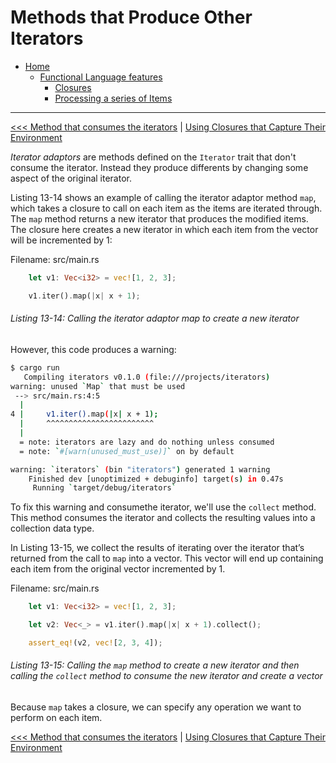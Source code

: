 # Methods that Produce Other Iterators

- [Home](../../README.md)
    - [Functional Language features](../README.md)
        - [Closures](../101-closures-anonymous-functions-that-capture-their-environment/README.md)
        - [Processing a series of Items](../102-processing-a-series-of-items-with-iterators/README.md)

----------

[<<< Method that consumes the iterators](102-methods-that-consumes-the-iterator.md) | [Using Closures that Capture Their Environment](104-using-closures-that-captures-their-environments.md)


*Iterator adaptors* are methods defined on the `Iterator` trait that don't consume the iterator. Instead they produce differents by changing some aspect of the original iterator.

Listing 13-14 shows an example of calling the iterator adaptor method `map`, which takes a closure to call on each item as the items are iterated through. The `map` method returns a new iterator that produces the modified items. The closure here creates a new iterator in which each item from the vector will be incremented by 1:

Filename: src/main.rs

```rs
    let v1: Vec<i32> = vec![1, 2, 3];

    v1.iter().map(|x| x + 1);

```

###### Listing 13-14: Calling the iterator adaptor map to create a new iterator

However, this code produces a warning:

```bash
$ cargo run
   Compiling iterators v0.1.0 (file:///projects/iterators)
warning: unused `Map` that must be used
 --> src/main.rs:4:5
  |
4 |     v1.iter().map(|x| x + 1);
  |     ^^^^^^^^^^^^^^^^^^^^^^^^
  |
  = note: iterators are lazy and do nothing unless consumed
  = note: `#[warn(unused_must_use)]` on by default

warning: `iterators` (bin "iterators") generated 1 warning
    Finished dev [unoptimized + debuginfo] target(s) in 0.47s
     Running `target/debug/iterators`

```

To fix this warning and consumethe iterator, we'll use the `collect` method. This method consumes the iterator and collects the resulting values into a collection data type.

In Listing 13-15, we collect the results of iterating over the iterator that’s returned from the call to `map` into a vector. This vector will end up containing each item from the original vector incremented by 1.

Filename: src/main.rs

```rs
    let v1: Vec<i32> = vec![1, 2, 3];

    let v2: Vec<_> = v1.iter().map(|x| x + 1).collect();

    assert_eq!(v2, vec![2, 3, 4]);

```

###### Listing 13-15: Calling the `map` method to create a new iterator and then calling the `collect` method to consume the new iterator and create a vector

Because `map` takes a closure, we can specify any operation we want to perform on each item.

[<<< Method that consumes the iterators](102-methods-that-consumes-the-iterator.md) | [Using Closures that Capture Their Environment](104-using-closures-that-captures-their-environments.md)